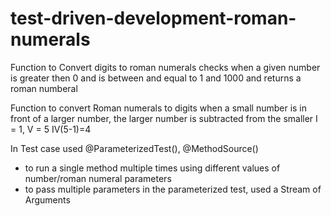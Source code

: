 # test-driven-development-roman-numerals
Function to Convert digits to roman numerals
checks when a given number is greater then 0 and is between and equal to 1 and 1000 and returns a roman numberal

Function to convert Roman numerals to digits
when a small number is in front of a larger number, the larger number is subtracted from the smaller
I = 1, V = 5 
IV(5-1)=4

In Test case used @ParameterizedTest(), @MethodSource()
- to run a single method multiple times using different values of number/roman numeral parameters
- to pass multiple parameters in the parameterized test, used a Stream of Arguments
